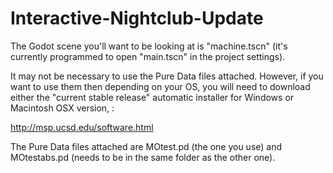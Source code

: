 # Interactive-Nightclub-Update

The Godot scene you'll want to be looking at is "machine.tscn" (it's currently programmed to open "main.tscn" in the project settings).

It may not be necessary to use the Pure Data files attached. However, if you want to use them then depending on your OS, you will need to download either the "current stable release" automatic installer for Windows or Macintosh OSX version, :

http://msp.ucsd.edu/software.html

The Pure Data files attached are MOtest.pd (the one you use) and MOtestabs.pd (needs to be in the same folder as the other one).
